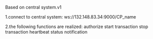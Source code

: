 Based on central system.v1

1.connect to central system: 
ws://132.148.83.34:9000/CP_name

2.the following functions are realized:
	authorize 
	start transaction
	stop transaction
	heartbeat
	status notification
